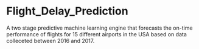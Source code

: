 # Flight_Delay_Prediction
A two stage predictive machine learning engine that forecasts the on-time performance of flights for 15 different airports in the USA based on data colleceted between 2016 and 2017.
